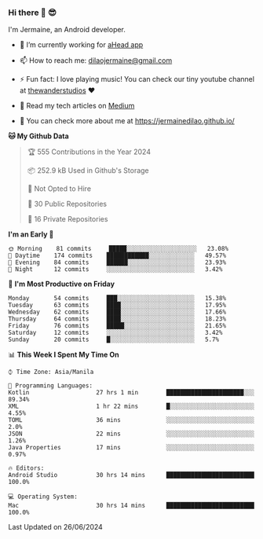 ### Hi there 👋 😎
I'm Jermaine, an Android developer.

- 🔭 I’m currently working for [aHead app](https://www.ahead-app.com/)

- 📫 How to reach me: dilaojermaine@gmail.com

- ⚡ Fun fact: I love playing music! You can check our tiny youtube channel at [thewanderstudios](https://www.youtube.com/thewanderstudios) ♥️

- 📖 Read my tech articles on [Medium](https://jermainedilao.medium.com/)

- 👀 You can check more about me at https://jermainedilao.github.io/

<!--
**jermainedilao/jermainedilao** is a ✨ _special_ ✨ repository because its `README.md` (this file) appears on your GitHub profile.

Here are some ideas to get you started:

- 🔭 I’m currently working on ...
- 🌱 I’m currently learning ...
- 👯 I’m looking to collaborate on ...
- 🤔 I’m looking for help with ...
- 💬 Ask me about ...
- 📫 How to reach me: ...
- 😄 Pronouns: ...
- ⚡ Fun fact: ...
-->

<!--START_SECTION:waka-->
**🐱 My Github Data** 

> 🏆 555 Contributions in the Year 2024
 > 
> 📦 252.9 kB Used in Github's Storage 
 > 
> 🚫 Not Opted to Hire
 > 
> 📜 30 Public Repositories 
 > 
> 🔑 16 Private Repositories  
 > 
**I'm an Early 🐤** 

```text
🌞 Morning    81 commits     █████░░░░░░░░░░░░░░░░░░░░   23.08% 
🌆 Daytime    174 commits    ████████████░░░░░░░░░░░░░   49.57% 
🌃 Evening    84 commits     ██████░░░░░░░░░░░░░░░░░░░   23.93% 
🌙 Night      12 commits     ░░░░░░░░░░░░░░░░░░░░░░░░░   3.42%

```
📅 **I'm Most Productive on Friday** 

```text
Monday       54 commits     ███░░░░░░░░░░░░░░░░░░░░░░   15.38% 
Tuesday      63 commits     ████░░░░░░░░░░░░░░░░░░░░░   17.95% 
Wednesday    62 commits     ████░░░░░░░░░░░░░░░░░░░░░   17.66% 
Thursday     64 commits     ████░░░░░░░░░░░░░░░░░░░░░   18.23% 
Friday       76 commits     █████░░░░░░░░░░░░░░░░░░░░   21.65% 
Saturday     12 commits     ░░░░░░░░░░░░░░░░░░░░░░░░░   3.42% 
Sunday       20 commits     █░░░░░░░░░░░░░░░░░░░░░░░░   5.7%

```


📊 **This Week I Spent My Time On** 

```text
⌚︎ Time Zone: Asia/Manila

💬 Programming Languages: 
Kotlin                   27 hrs 1 min        ██████████████████████░░░   89.34% 
XML                      1 hr 22 mins        █░░░░░░░░░░░░░░░░░░░░░░░░   4.55% 
TOML                     36 mins             ░░░░░░░░░░░░░░░░░░░░░░░░░   2.0% 
JSON                     22 mins             ░░░░░░░░░░░░░░░░░░░░░░░░░   1.26% 
Java Properties          17 mins             ░░░░░░░░░░░░░░░░░░░░░░░░░   0.97%

🔥 Editors: 
Android Studio           30 hrs 14 mins      █████████████████████████   100.0%

💻 Operating System: 
Mac                      30 hrs 14 mins      █████████████████████████   100.0%

```


 Last Updated on 26/06/2024
<!--END_SECTION:waka-->
